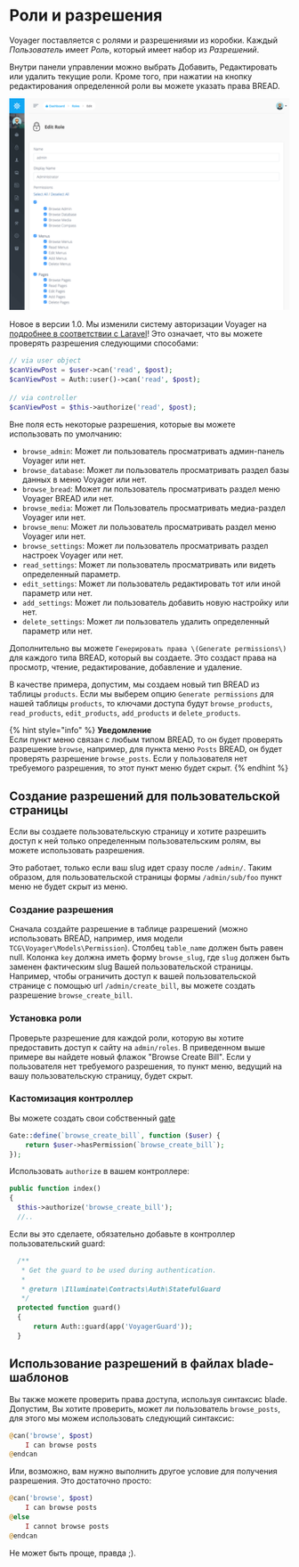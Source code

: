 # Роли и разрешения

Voyager поставляется с ролями и разрешениями из коробки. Каждый _Пользователь_ имеет _Роль_, который имеет набор из _Разрешений_.

Внутри панели управлении можно выбрать Добавить, Редактировать или удалить текущие роли. Кроме того, при нажатии на кнопку редактирования определенной роли вы можете указать права BREAD.

![](../.gitbook/assets/role.png)

Новое в версии 1.0. Мы изменили систему авторизации Voyager на [подробнее в соответствии с Laravel](https://laravel.com/docs/authorization#authorizing-actions-using-policies)! Это означает, что вы можете проверять разрешения следующими способами:

```php
// via user object
$canViewPost = $user->can('read', $post);
$canViewPost = Auth::user()->can('read', $post);

// via controller
$canViewPost = $this->authorize('read', $post);
```

Вне поля есть некоторые разрешения, которые вы можете использовать по умолчанию:

* `browse_admin`: Может ли пользователь просматривать админ-панель Voyager или нет.
* `browse_database`: Может ли пользователь просматривать раздел базы данных в меню Voyager или нет.
* `browse_bread`: Может ли пользователь просматривать раздел меню Voyager BREAD или нет.
* `browse_media`: Может ли Пользователь просматривать медиа-раздел Voyager или нет.
* `browse_menu`: Может ли пользователь просматривать раздел меню Voyager или нет.
* `browse_settings`: Может ли пользователь просматривать раздел настроек Voyager или нет.
* `read_settings`: Может ли пользователь просматривать или видеть определенный параметр.
* `edit_settings`: Может ли пользователь редактировать тот или иной параметр или нет.
* `add_settings`: Может ли пользователь добавить новую настройку или нет.
* `delete_settings`: Может ли пользователь удалить определенный параметр или нет.

Дополнительно вы можете `Генерировать права \(Generate permissions\)` для каждого типа BREAD, который вы создаете. Это создаст права на просмотр, чтение, редактирование, добавление и удаление.

В качестве примера, допустим, мы создаем новый тип BREAD из таблицы `products`. Если мы выберем опцию `Generate permissions` для нашей таблицы `products`, то ключами доступа будут `browse_products`, `read_products`, `edit_products`, `add_products` и `delete_products`.

{% hint style="info" %}
**Уведомление**  
Если пункт меню связан с любым типом BREAD, то он будет проверять разрешение `browse`, например, для пункта меню `Posts` BREAD, он будет проверять разрешение `browse_posts`. Если у пользователя нет требуемого разрешения, то этот пункт меню будет скрыт.
{% endhint %}

## Создание разрешений для пользовательской страницы

Если вы создаете пользовательскую страницу и хотите разрешить доступ к ней только определенным пользовательским ролям, вы можете использовать разрешения.

Это работает, только если ваш slug идет сразу после `/admin/`. Таким образом, для пользовательской страницы формы `/admin/sub/foo` пункт меню не будет скрыт из меню.

### Создание разрешения
Сначала создайте разрешение в таблице разрешений (можно использовать BREAD, например, имя модели `TCG\Voyager\Models\Permission`). Столбец `table_name` должен быть равен null. Колонка `key` должна иметь форму `browse_slug`, где `slug` должен быть заменен фактическим slug Вашей пользовательской страницы. Например, чтобы ограничить доступ к вашей пользовательской странице с помощью url `/admin/create_bill`, вы можете создать разрешение `browse_create_bill`.

### Установка роли
Проверьте разрешение для каждой роли, которую вы хотите предоставить доступ к сайту на `admin/roles`. В приведенном выше примере вы найдете новый флажок "Browse Create Bill". Если у пользователя нет требуемого разрешения, то пункт меню, ведущий на вашу пользовательскую страницу, будет скрыт.

### Кастомизация контроллер
Вы можете создать свои собственный [gate](https://laravel.com/docs/authorization#gates) 

```php
Gate::define(`browse_create_bill`, function ($user) {
    return $user->hasPermission(`browse_create_bill`);
});
```
    
Использовать `authorize` в вашем контроллере:

```php
public function index()
{
  $this->authorize('browse_create_bill');
  //..
```

Если вы это сделаете, обязательно добавьте в контроллер пользовательский guard:

```php
  /**
   * Get the guard to be used during authentication.
   *
   * @return \Illuminate\Contracts\Auth\StatefulGuard
   */
  protected function guard()
  {
      return Auth::guard(app('VoyagerGuard'));
  }
```



## Использование разрешений в файлах blade-шаблонов

Вы также можете проверить права доступа, используя синтаксис blade. Допустим, Вы хотите проверить, может ли пользователь `browse_posts`, для этого мы можем использовать следующий синтаксис:

```php
@can('browse', $post)
    I can browse posts
@endcan
```

Или, возможно, вам нужно выполнить другое условие для получения разрешения. Это достаточно просто:

```php
@can('browse', $post)
    I can browse posts
@else
    I cannot browse posts
@endcan
```

Не может быть проще, правда ;\).

